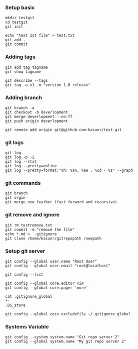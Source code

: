 ### Setup basic

    mkdir testgit
    cd testgit
    git init

    echo "test 1st file" > test.txt
    git add .
    git commit

### Adding tags

    git add tag tagname
    git show tagname

    git describe --tags
    git tag -a v1 -m "version 1.0 release"

### Adding branch

    git branch -a
    git checkout -b deverlopment
    git merge deverlopment --no-ff
    git push origin deverlopment

    git remote add origin git@github.com:kasunr/test.git   

### git logs
    git log
    git log -p -2
    git log --stat
    git log --pretty=online
    git log --pretty=format:"%h: %an, %ae , %cd - %s" --graph

### git commands

    git branch
    git orgin
    git merge new_feather (fast forword and recursive)



### git remove and ignore

    git rm testremove.txt
    git commit -m "remove the file"
    echo *.md >  .gitignore
    git clone /home/kasunr/gitrepopath /newpath




### Setup git server

    git config --global user.name "Root User"
    git config --global user.email "root@localhost"

    git config --list

    git config --global core.editor vim
    git config --global core.pager 'more'

    cat .gitignore_global
    *~
    .DS_store

    git config --global core.excludefile ~/.gitignore_global

### Systems Variable

    git config --system system.name "Git repo server 2"
    git config --global system.name "My git repo server 2"
